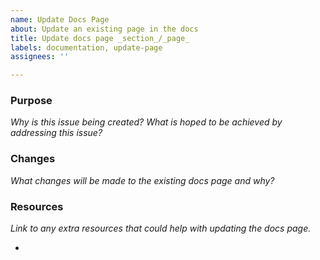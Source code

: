 ```yaml
---
name: Update Docs Page
about: Update an existing page in the docs
title: Update docs page _section_/_page_
labels: documentation, update-page
assignees: ''

---
```


### Purpose
_Why is this issue being created? What is hoped to be achieved by addressing this issue?_


### Changes
_What changes will be made to the existing docs page and why?_


### Resources
_Link to any extra resources that could help with updating the docs page._

- 
